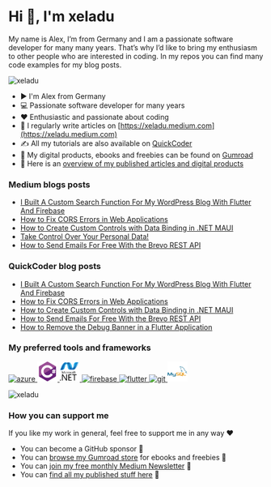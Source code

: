 # Hi 👋, I'm xeladu

My name is Alex, I’m from Germany and I am a passionate software developer for many many years. That’s why I’d like to bring my enthusiasm to other people who are interested in coding. In my repos you can find many code examples for my blog posts.

<p align="left"> <img src="https://komarev.com/ghpvc/?username=xeladu&label=Profile%20views&color=44ff00&style=plastic" alt="xeladu" /> </p>

- ▶  I'm Alex from Germany
- 💻 Passionate software developer for many years
- ❤  Enthusiastic and passionate about coding
- 📝 I regularly write articles on [https://xeladu.medium.com](https://xeladu.medium.com)
- ✍ All my tutorials are also available on [QuickCoder](https://quickcoder.org)
- 🏬 My digital products, ebooks and freebies can be found on [Gumroad](https://xeladu.gumroad.com)
- 📙 Here is an [overview of my published articles and digital products](https://xeladu.medium.com/%E2%84%B9-xeladus-info-point-find-quickly-what-you-need-bbe620e97d8c)

### Medium blogs posts
<!-- BLOG-POST-LIST:START -->
- [I Built A Custom Search Function For My WordPress Blog With Flutter And Firebase](https://levelup.gitconnected.com/i-built-a-custom-search-function-for-my-wordpress-blog-with-flutter-and-firebase-45ff1a2711a9?source=rss-ae1e6291afc3------2)
- [How to Fix CORS Errors in Web Applications](https://levelup.gitconnected.com/how-to-fix-cors-errors-in-web-applications-800a553b4760?source=rss-ae1e6291afc3------2)
- [How to Create Custom Controls with Data Binding in .NET MAUI](https://levelup.gitconnected.com/how-to-create-custom-controls-with-data-binding-in-net-maui-b041d8f3f9ae?source=rss-ae1e6291afc3------2)
- [Take Control Over Your Personal Data!](https://medium.com/the-shortform/take-control-over-your-personal-data-467f6d1ac231?source=rss-ae1e6291afc3------2)
- [How to Send Emails For Free With the Brevo REST API](https://levelup.gitconnected.com/how-to-send-emails-for-free-with-the-brevo-rest-api-957bdad8fca5?source=rss-ae1e6291afc3------2)
<!-- BLOG-POST-LIST:END -->

### QuickCoder blog posts
<!-- QC-BLOG-POST-LIST:START -->
- [I Built A Custom Search Function For My WordPress Blog With Flutter And Firebase](https://quickcoder.org/custom-search-function-for-wordpress-with-flutter-and-firebase/?utm_source=rss&utm_medium=rss&utm_campaign=custom-search-function-for-wordpress-with-flutter-and-firebase)
- [How to Fix CORS Errors in Web Applications](https://quickcoder.org/how-to-fix-cors-errors/?utm_source=rss&utm_medium=rss&utm_campaign=how-to-fix-cors-errors)
- [How to Create Custom Controls with Data Binding in .NET MAUI](https://quickcoder.org/how-to-create-custom-controls-with-data-binding-in-net-maui/?utm_source=rss&utm_medium=rss&utm_campaign=how-to-create-custom-controls-with-data-binding-in-net-maui)
- [How to Send Emails For Free With the Brevo REST API](https://quickcoder.org/free-emails-brevo-rest-api/?utm_source=rss&utm_medium=rss&utm_campaign=free-emails-brevo-rest-api)
- [How to Remove the Debug Banner in a Flutter Application](https://quickcoder.org/remove-flutter-debug-banner/?utm_source=rss&utm_medium=rss&utm_campaign=remove-flutter-debug-banner)
<!-- QC-BLOG-POST-LIST:END -->

### My preferred tools and frameworks
 <p>
  <a href="https://azure.microsoft.com/en-in/" target="_blank" rel="noreferrer"> <img src="https://www.vectorlogo.zone/logos/microsoft_azure/microsoft_azure-icon.svg" alt="azure" width="40" height="40"/> </a> 
  <a href="https://www.w3schools.com/cs/" target="_blank" rel="noreferrer"> <img src="https://raw.githubusercontent.com/devicons/devicon/master/icons/csharp/csharp-original.svg" alt="csharp" width="40" height="40"/> </a> 
  <a href="https://dotnet.microsoft.com/" target="_blank" rel="noreferrer"> <img src="https://raw.githubusercontent.com/devicons/devicon/master/icons/dot-net/dot-net-original-wordmark.svg" alt="dotnet" width="40" height="40"/> </a> 
  <a href="https://firebase.google.com/" target="_blank" rel="noreferrer"> <img src="https://www.vectorlogo.zone/logos/firebase/firebase-icon.svg" alt="firebase" width="40" height="40"/> </a> 
  <a href="https://flutter.dev" target="_blank" rel="noreferrer"> <img src="https://www.vectorlogo.zone/logos/flutterio/flutterio-icon.svg" alt="flutter" width="40" height="40"/> </a> 
  <a href="https://git-scm.com/" target="_blank" rel="noreferrer"> <img src="https://www.vectorlogo.zone/logos/git-scm/git-scm-icon.svg" alt="git" width="40" height="40"/> </a> 
  <a href="https://www.mysql.com/" target="_blank" rel="noreferrer"> <img src="https://raw.githubusercontent.com/devicons/devicon/master/icons/mysql/mysql-original-wordmark.svg" alt="mysql" width="40" height="40"/> </a> 
  </p>
  
  <p><img src="https://github-readme-stats.vercel.app/api/top-langs?username=xeladu&show_icons=true&theme=synthwave&locale=en&layout=compact" alt="xeladu" /></p>




### How you can support me

If you like my work in general, feel free to support me in any way ❤

- You can become a GitHub sponsor 🤩
- You can [browse my Gumroad store](https://xeladu.gumroad.com) for ebooks and freebies 📙
- You can [join my free monthly Medium Newsletter](https://bit.ly/xeladu-medium) 💌
- You can [find all my published stuff here](https://xeladu.medium.com/%E2%84%B9-xeladus-info-point-find-quickly-what-you-need-bbe620e97d8c) 📑
